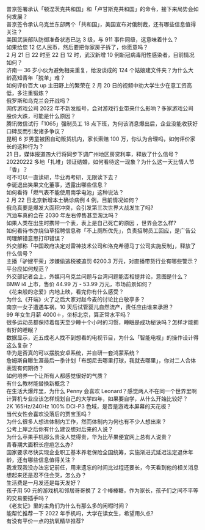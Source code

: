 普京签署承认「顿涅茨克共和国」和「卢甘斯克共和国」的命令，接下来局势会如何发展？  
普京签令承认乌克兰东部两个「共和国」，美国宣布对俄制裁，还有哪些信息值得关注？  
美国武装部队防御准备状态已达 3 级，与 911 事件同级，这意味着什么？  
如果给您 12 亿人民币，然后要把你家房子拆了，你愿意吗？  
2 月 21 日 22 时至 22 日 12 时，武汉新增 10 例新冠病毒阳性感染者，目前情况如何？  
济南一 36 岁小伙为避免相亲重复，给没谈成的 124 个姑娘建文件夹？为什么大龄高知青年「脱单」难？  
如何评价百大 up 主田野上的繁荣在 2 月 20 日的视频中劝大学生少在意工资高低，多注重锻炼？  
俄罗斯和乌克兰会开战吗？  
网传游戏公司 2022 年不新发版号，会对游戏行业带来什么影响？多家游戏公司股价大跌，可能是什么原因？  
腾讯微信试行「1065」强制员工 18 点下班，为何该消息爆出后，企业没能收获好口碑反而引发诸多争议？  
昆明 6 岁男童被困自动贩货机内，家长索赔 100 万，你认为合理吗，如何评价家长的这种行为？  
21 日，媒体报道四大行将同步下调广州地区房贷利率，释放了什么信号？  
20220222 多地「扎堆」领证结婚，如何看待这一现象？为什么这一天比情人节「香」？  
可不可以一直读研，毕业再考研，无限读下去？  
李诞退出笑果文化董事，透露出哪些信息？  
如何看待「燃气表不能使用南孚电池」这种说法？  
2 月 22 日北京新增本土确诊病例 4 例，目前情况如何？  
俄乌真要是爆发大面积冲突，会引发第三次世界大战发生了吗?  
汽油车真的会在 2030 年左右停售甚至淘汰吗？  
如果人类在出生时携带一个表，表上是自己死亡的原因 ，世界会怎么样?  
如何看待书亦烧仙草招聘信息称「不上厕所优先」，负责招聘员工回应，是广告公司理解错意思打印错误？  
外交部称「中国政府决定对雷神技术公司和洛克希德马丁公司实施反制」，释放了什么信号？  
主播「驴嫂平荣」涉嫌偷逃税被追罚 6200.3 万元，对直播带货行业有哪些警示？平台应如何规范？  
外交部记者会上，外媒问乌克兰问题与台湾问题能否相提并论，意图是什么？  
BMW i4 上市，售价 44.99 万 - 53.99 万元，市场前景如何？  
《花束般的恋爱》内地上映，看完你有什么感受？  
为什么《开端》火了之后大家对赵今麦的讨论比白敬亭多？  
南京一女子遭遇车祸，10 天后试管婴儿自然流产，责任应由谁来承担？  
99 年女生月薪 4000＋，坐标北京，算正常水平吗？  
很多运动员都保持着每天至少睡十个小时的习惯，睡眠是成功秘诀吗？怎样才能拥有好的睡眠？  
数据显示，近五成老人找不到想看的电视节目，为什么「智能电视」的操作设计得这么复杂？  
华为是否真的可以摆脱安卓系统，并自研一套鸿蒙系统？  
詹姆斯自曝生涯最后一季计划「布朗尼去哪里打球，我就去哪里」，你对二人合体表现有何期待？  
如何培养一个让所有人都感觉很好的气质？  
有什么教材能替换新概念？  
在生活大爆炸里，为什么 Penny 会喜欢 Leonard？感觉两人不在同一个世界里啊  
计算机专业应该怎样规划自己的大学四年，如果要自学，从什么开始比较好？  
2K 165Hz/240Hz 100% DCI-P3 色域，是否是游戏本屏幕的天花板？  
当代女性会喜欢没落后的贾宝玉吗？  
为什么很多人想进体制内工作，然而体制内为何也有不少人想出来？  
公考上岸之后你有什么建议想对后来的人说？  
为什么苹果手机那么贵没人觉得贵，华为比苹果便宜网上总有人说贵？  
青春期大面积长痘痘怎么办?  
国家要求尽快实现企业职工基本养老保险全国统筹，实施渐进式延迟法定退休年龄，还有哪些信息值得关注？  
我发现我没办法忘记前任，用来遗忘的时间比过程还要长，今天看到他的相关消息想起来还是忍不住会哭，怎么办？  
生活费是一月发还是每天发好？  
孩子用 50 元的游戏机和邻居哥哥换了 2 个棒棒糖，作为家长，孩子们之间不平等的交易要插手吗？  
《老友记》里的主角们为什么有那么多的闲暇时间？  
能帮忙推荐一下 2022 年手机吗，大学在读女生，希望用久点?  
有没有平价一点的抗氧精华推荐?  
